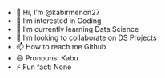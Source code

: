 - 👋 Hi, I’m @kabirmenon27
- 👀 I’m interested in Coding
- 🌱 I’m currently learning Data Science
- 💞️ I’m looking to collaborate on DS Projects
- 📫 How to reach me Github
- 😄 Pronouns: Kabu
- ⚡ Fun fact: None

<!---
kabirmenon27/kabirmenon27 is a ✨ special ✨ repository because its `README.md` (this file) appears on your GitHub profile.
You can click the Preview link to take a look at your changes.
--->
